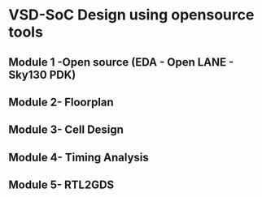 # VSD-SoC Design using opensource tools

## Module 1 -Open source (EDA - Open LANE - Sky130 PDK)

## Module 2- Floorplan

## Module 3- Cell Design

## Module 4- Timing Analysis

## Module 5- RTL2GDS
